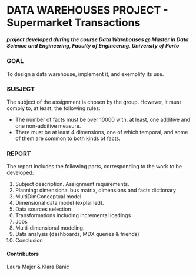 # DATA WAREHOUSES PROJECT - Supermarket Transactions
##### project developed during the course Data Warehouses @ Master in Data Science and Engineering, Faculty of Engineering, University of Porto

### GOAL
To design a data warehouse, implement it, and exemplify its use.
### SUBJECT
The subject of the assignment is chosen by the group. However, it must comply to, at least, the following
rules:
  * The number of facts must be over 10000 with, at least, one additive and one non-additive measure.
  * There must be at least 4 dimensions, one of which temporal, and some of them are common to both kinds of facts.

### REPORT
The report includes the following parts, corresponding to the work to be developed:
1. Subject description. Assignment requirements.
2. Planning: dimensional bus matrix, dimensions and facts dictionary
3. MultiDimConceptual model
4. Dimensional data model (explained).
5. Data sources selection
6. Transformations including incremental loadings
7. Jobs
8. Multi-dimensional modeling.
9. Data analysis (dashboards, MDX queries & friends)
10. Conclusion

#### Contributors
Laura Majer & Klara Banić
